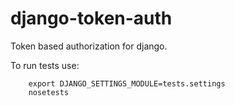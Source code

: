 django-token-auth
=================

Token based authorization for django.


To run tests use:
```
    export DJANGO_SETTINGS_MODULE=tests.settings
    nosetests
```